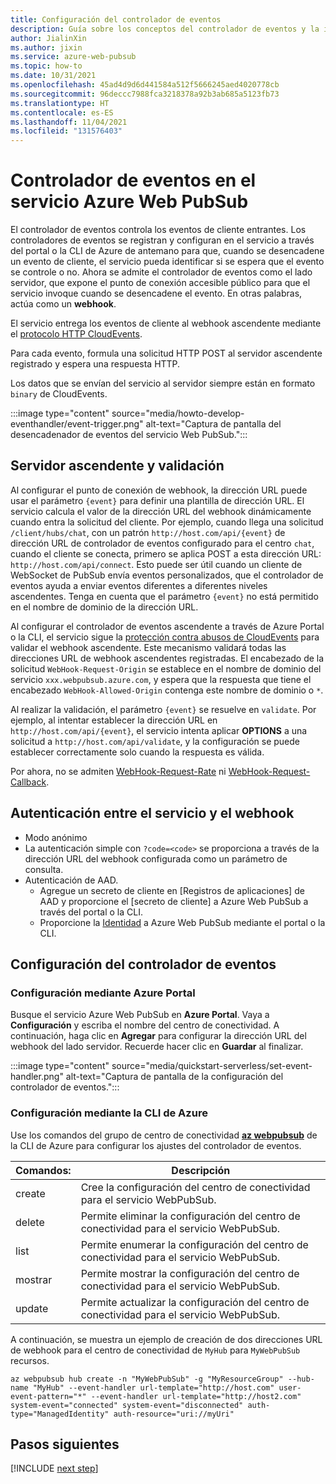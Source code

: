 ```yaml
---
title: Configuración del controlador de eventos
description: Guía sobre los conceptos del controlador de eventos y la introducción a la integración al realizar el desarrollo con el servicio Azure Web PubSub.
author: JialinXin
ms.author: jixin
ms.service: azure-web-pubsub
ms.topic: how-to
ms.date: 10/31/2021
ms.openlocfilehash: 45ad4d9d6d441584a512f5666245aed4020778cb
ms.sourcegitcommit: 96deccc7988fca3218378a92b3ab685a5123fb73
ms.translationtype: HT
ms.contentlocale: es-ES
ms.lasthandoff: 11/04/2021
ms.locfileid: "131576403"
---
```

# <a name="event-handler-in-azure-web-pubsub-service"></a>Controlador de eventos en el servicio Azure Web PubSub

El controlador de eventos controla los eventos de cliente entrantes. Los controladores de eventos se registran y configuran en el servicio a través del portal o la CLI de Azure de antemano para que, cuando se desencadene un evento de cliente, el servicio pueda identificar si se espera que el evento se controle o no. Ahora se admite el controlador de eventos como el lado servidor, que expone el punto de conexión accesible público para que el servicio invoque cuando se desencadene el evento. En otras palabras, actúa como un **webhook**. 

El servicio entrega los eventos de cliente al webhook ascendente mediante el [protocolo HTTP CloudEvents](https://github.com/cloudevents/spec/blob/v1.0.1/http-protocol-binding.md).

Para cada evento, formula una solicitud HTTP POST al servidor ascendente registrado y espera una respuesta HTTP. 

Los datos que se envían del servicio al servidor siempre están en formato `binary` de CloudEvents.

:::image type="content" source="media/howto-develop-eventhandler/event-trigger.png" alt-text="Captura de pantalla del desencadenador de eventos del servicio Web PubSub.":::

## <a name="upstream-and-validation"></a>Servidor ascendente y validación

Al configurar el punto de conexión de webhook, la dirección URL puede usar el parámetro `{event}` para definir una plantilla de dirección URL. El servicio calcula el valor de la dirección URL del webhook dinámicamente cuando entra la solicitud del cliente. Por ejemplo, cuando llega una solicitud `/client/hubs/chat`, con un patrón `http://host.com/api/{event}` de dirección URL de controlador de eventos configurado para el centro `chat`, cuando el cliente se conecta, primero se aplica POST a esta dirección URL: `http://host.com/api/connect`. Esto puede ser útil cuando un cliente de WebSocket de PubSub envía eventos personalizados, que el controlador de eventos ayuda a enviar eventos diferentes a diferentes niveles ascendentes. Tenga en cuenta que el parámetro `{event}` no está permitido en el nombre de dominio de la dirección URL.

Al configurar el controlador de eventos ascendente a través de Azure Portal o la CLI, el servicio sigue la [protección contra abusos de CloudEvents](https://github.com/cloudevents/spec/blob/v1.0/http-webhook.md#4-abuse-protection) para validar el webhook ascendente. Este mecanismo validará todas las direcciones URL de webhook ascendentes registradas. El encabezado de la solicitud `WebHook-Request-Origin` se establece en el nombre de dominio del servicio `xxx.webpubsub.azure.com`, y espera que la respuesta que tiene el encabezado `WebHook-Allowed-Origin` contenga este nombre de dominio o `*`.

Al realizar la validación, el parámetro `{event}` se resuelve en `validate`. Por ejemplo, al intentar establecer la dirección URL en `http://host.com/api/{event}`, el servicio intenta aplicar **OPTIONS** a una solicitud a `http://host.com/api/validate`, y la configuración se puede establecer correctamente solo cuando la respuesta es válida.

Por ahora, no se admiten [WebHook-Request-Rate](https://github.com/cloudevents/spec/blob/v1.0/http-webhook.md#414-webhook-request-rate) ni [WebHook-Request-Callback](https://github.com/cloudevents/spec/blob/v1.0/http-webhook.md#413-webhook-request-callback).

## <a name="authentication-between-service-and-webhook"></a>Autenticación entre el servicio y el webhook

- Modo anónimo
- La autenticación simple con `?code=<code>` se proporciona a través de la dirección URL del webhook configurada como un parámetro de consulta.
- Autenticación de AAD. 
   - Agregue un secreto de cliente en [Registros de aplicaciones] de AAD y proporcione el [secreto de cliente] a Azure Web PubSub a través del portal o la CLI.
   - Proporcione la [Identidad](../app-service/overview-managed-identity.md?tabs=dotnet) a Azure Web PubSub mediante el portal o la CLI.

## <a name="configure-event-handler"></a>Configuración del controlador de eventos

### <a name="configure-through-azure-portal"></a>Configuración mediante Azure Portal

Busque el servicio Azure Web PubSub en **Azure Portal**. Vaya a **Configuración** y escriba el nombre del centro de conectividad. A continuación, haga clic en **Agregar** para configurar la dirección URL del webhook del lado servidor. Recuerde hacer clic en **Guardar** al finalizar.

:::image type="content" source="media/quickstart-serverless/set-event-handler.png" alt-text="Captura de pantalla de la configuración del controlador de eventos.":::

### <a name="configure-through-azure-cli"></a>Configuración mediante la CLI de Azure

Use los comandos del grupo de centro de conectividad [**az webpubsub**](/cli/azure/webpubsub/hub) de la CLI de Azure para configurar los ajustes del controlador de eventos.

Comandos: | Descripción
--|--
create | Cree la configuración del centro de conectividad para el servicio WebPubSub.
delete | Permite eliminar la configuración del centro de conectividad para el servicio WebPubSub.
list   | Permite enumerar la configuración del centro de conectividad para el servicio WebPubSub.
mostrar   | Permite mostrar la configuración del centro de conectividad para el servicio WebPubSub.
update | Permite actualizar la configuración del centro de conectividad para el servicio WebPubSub.

A continuación, se muestra un ejemplo de creación de dos direcciones URL de webhook para el centro de conectividad de `MyHub` para `MyWebPubSub` recursos.

```azurecli-interactive
az webpubsub hub create -n "MyWebPubSub" -g "MyResourceGroup" --hub-name "MyHub" --event-handler url-template="http://host.com" user-event-pattern="*" --event-handler url-template="http://host2.com" system-event="connected" system-event="disconnected" auth-type="ManagedIdentity" auth-resource="uri://myUri"
```

## <a name="next-steps"></a>Pasos siguientes

[!INCLUDE [next step](includes/include-next-step.md)]